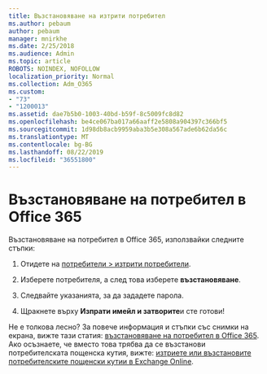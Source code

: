 ```yaml
---
title: Възстановяване на изтрити потребител
ms.author: pebaum
author: pebaum
manager: mnirkhe
ms.date: 2/25/2018
ms.audience: Admin
ms.topic: article
ROBOTS: NOINDEX, NOFOLLOW
localization_priority: Normal
ms.collection: Adm_O365
ms.custom:
- "73"
- "1200013"
ms.assetid: dae7b5b0-1003-40bd-b59f-8c5009fc8d82
ms.openlocfilehash: be4ce067ba017a66aaff2e5808a904397c366bf5
ms.sourcegitcommit: 1d98db8acb9959aba3b5e308a567ade6b62da56c
ms.translationtype: MT
ms.contentlocale: bg-BG
ms.lasthandoff: 08/22/2019
ms.locfileid: "36551800"
---
```

# <a name="restore-a-user-in-office-365"></a>Възстановяване на потребител в Office 365

Възстановяване на потребител в Office 365, използвайки следните стъпки:
  
1. Отидете на [потребители \> изтрити потребители](https://admin.microsoft.com/adminportal/home#/deletedusers).

2. Изберете потребителя, а след това изберете **възстановяване**.

3. Следвайте указанията, за да зададете парола.

4. Щракнете върху **Изпрати имейл и затворите**и сте готови!

Не е толкова лесно? За повече информация и стъпки със снимки на екрана, вижте тази статия: [възстановяване на потребител в Office 365](https://support.office.com/article/2c261e42-5dd1-48b0-845f-2a016d29cfc1.aspx). Ако осъзнаете, че вместо това трябва да се възстанови потребителската пощенска кутия, вижте: [изтриете или възстановите потребителските пощенски кутии в Exchange Online](https://docs.microsoft.com/exchange/recipients-in-exchange-online/delete-or-restore-mailboxes).